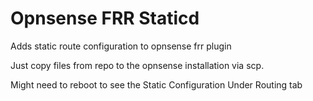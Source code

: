 # Opnsense FRR Staticd
Adds static route configuration to opnsense frr plugin

Just copy files from repo to the opnsense installation via scp. 

Might need to reboot to see the Static Configuration Under Routing tab
